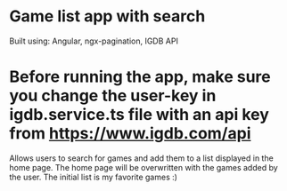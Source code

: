 # Game list app with search

Built using: Angular, ngx-pagination, IGDB API 

# Before running the app, make sure you change the user-key in igdb.service.ts file with an api key from https://www.igdb.com/api

Allows users to search for games and add them to a list displayed in the home page.
The home page will be overwritten with the games added by the user.
The initial list is my favorite games :)
